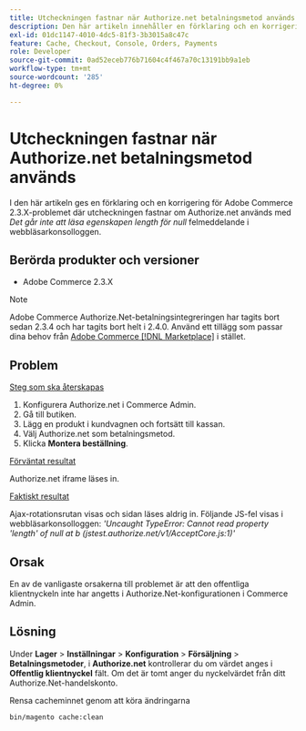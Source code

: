 ```yaml
---
title: Utcheckningen fastnar när Authorize.net betalningsmetod används
description: Den här artikeln innehåller en förklaring och en korrigering av Adobe Commerce 2.3.X-problemet där utcheckningen fastnar om Authorize.net används, med felmeddelandet *'Cannot read property 'length' of null'* i webbläsarkonsolloggen.
exl-id: 01dc1147-4010-4dc5-81f3-3b3015a8c47c
feature: Cache, Checkout, Console, Orders, Payments
role: Developer
source-git-commit: 0ad52eceb776b71604c4f467a70c13191bb9a1eb
workflow-type: tm+mt
source-wordcount: '285'
ht-degree: 0%

---
```


# Utcheckningen fastnar när Authorize.net betalningsmetod används

I den här artikeln ges en förklaring och en korrigering för Adobe Commerce 2.3.X-problemet där utcheckningen fastnar om Authorize.net används med *Det går inte att läsa egenskapen length för null* felmeddelande i webbläsarkonsolloggen.

## Berörda produkter och versioner

* Adobe Commerce 2.3.X

>[!NOTE]
>
>Adobe Commerce Authorize.Net-betalningsintegreringen har tagits bort sedan 2.3.4 och har tagits bort helt i 2.4.0. Använd ett tillägg som passar dina behov från [Adobe Commerce [!DNL Marketplace]](https://commercemarketplace.adobe.com/) i stället.

## Problem

<u>Steg som ska återskapas</u>

1. Konfigurera Authorize.net i Commerce Admin.
1. Gå till butiken.
1. Lägg en produkt i kundvagnen och fortsätt till kassan.
1. Välj Authorize.net som betalningsmetod.
1. Klicka **Montera beställning**.

<u>Förväntat resultat</u>

Authorize.net iframe läses in.

<u>Faktiskt resultat</u>

Ajax-rotationsrutan visas och sidan läses aldrig in. Följande JS-fel visas i webbläsarkonsolloggen: *&#39;Uncaught TypeError: Cannot read property &#39;length&#39; of null at b (jstest.authorize.net/v1/AcceptCore.js:1)&#39;*

## Orsak

En av de vanligaste orsakerna till problemet är att den offentliga klientnyckeln inte har angetts i Authorize.Net-konfigurationen i Commerce Admin.

## Lösning

Under **Lager** > **Inställningar** > **Konfiguration** > **Försäljning** > **Betalningsmetoder**, i **Authorize.net** kontrollerar du om värdet anges i **Offentlig klientnyckel** fält. Om det är tomt anger du nyckelvärdet från ditt Authorize.Net-handelskonto.

Rensa cacheminnet genom att köra ändringarna

```bash
bin/magento cache:clean
```
